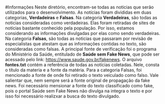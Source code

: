 #Informações
Neste diretório, encontram-se todas as noticias que serão utilizados para o desenvolvimento. As notícias foram divididas em duas categorias, **Verdadeiras** e **Falsas**. 
Na categoria **Verdadeiras**, são todas as noticias consideradas como verdadeiras. Elas foram retiradas de sites de notícias bastante conhecido pela população. Por isso, estamos considerando as informações divulgadas por elas como sendo verdadeiras.
Na categoria **Falsas**, são todas as noticias que passaram por revisão de especialistas que atestam que as informações contidas no texto, são consideradas como falsas. A principal fonte de verificação foi o programa do Ministério da Saúde, entitulado de **Saúde sem Fake News**, que pode ser acessado pelo link: https://www.saude.gov.br/fakenews.
O arquivo **fontes.txt** contém a referência de todas as notícias coletadas. Nele, consta o título da materia e a fonte da matéria. Para a categoria Falsas, foi mencionado a fonte de onde foi retirado o texto veiculado como falso. Vale salientar que, nem sempre será a fonte original de propagação da fake news. Foi necessário mensionar a fonte do texto classificado como fake, pois o portal Saúde sem Fake News não divulga na integra o texto e por isso foi necessário realizxar a busca do texto divulgado. 
